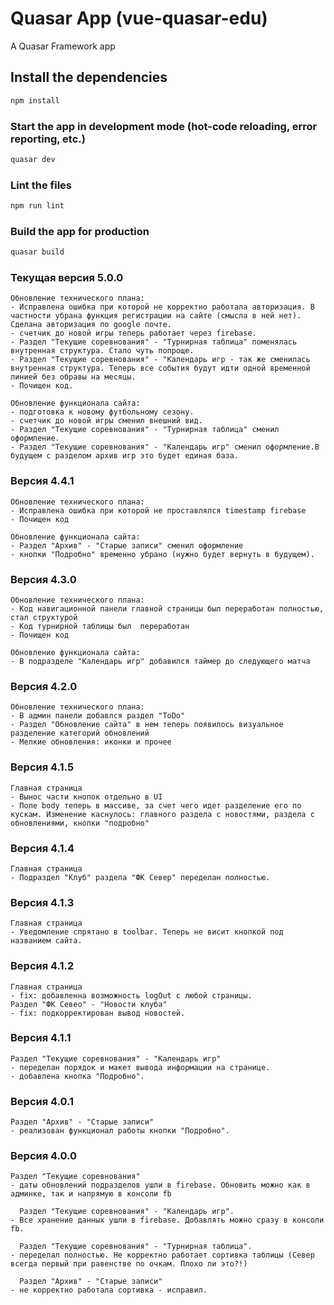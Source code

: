 # Quasar App (vue-quasar-edu)

A Quasar Framework app



## Install the dependencies
```bash
npm install
```

### Start the app in development mode (hot-code reloading, error reporting, etc.)
```bash
quasar dev
```

### Lint the files
```bash
npm run lint
```

### Build the app for production
```bash
quasar build
```

### Текущая версия 5.0.0
```
Обновление технического плана:
- Исправлена ошибка при которой не корректно работала авторизация. В частности убрана функция регистрации на сайте (смысла в ней нет). Сделана авторизация по google почте.
- счетчик до новой игры теперь работает через firebase.
- Раздел "Текущие соревнования" - "Турнирная таблица" поменялась внутренная структура. Стало чуть попроще.
- Раздел "Текущие соревнования" - "Календарь игр - так же сменилась внутренная структура. Теперь все события будут идти одной временной линией без обравы на месяцы.
- Почищен код.

Обновление функционала сайта:
- подготовка к новому футбольному сезону.
- счетчик до новой игры сменил внешний вид.
- Раздел "Текущие соревнования" - "Турнирная таблица" сменил оформление.
- Раздел "Текущие соревнования" - "Календарь игр" сменил оформление.В будущем с разделом архив игр это будет единая база.
```

### Версия 4.4.1
```
Обновление технического плана:
- Исправлена ошибка при которой не проставлялся timestamp firebase
- Почищен код

Обновление функционала сайта:
- Раздел "Архив" - "Старые записи" сменил оформление
- кнопки "Подробно" временно убрано (нужно будет вернуть в будущем).

```
### Версия 4.3.0
```
Обновление технического плана:
- Код навигационной панели главной страницы был переработан полностью, стал структурой
- Код турнирной таблицы был  переработан
- Почищен код

Обновление функционала сайта:
- В подразделе "Календарь игр" добавился таймер до следующего матча
```

### Версия 4.2.0
```
Обновление технического плана:
- В админ панели добавлся раздел "ToDo"
- Раздел "Обновление сайта" в нем теперь появилось визуальное разделение категорий обновлений
- Мелкие обновления: иконки и прочее
```

### Версия 4.1.5
```
Главная страница
- Вынос части кнопок отдельно в UI
- Поле body теперь в массиве, за счет чего идет разделение его по кускам. Изменение каснулось: главного раздела с новостями, раздела с обновлениями, кнопки "подробно"
```

### Версия 4.1.4
```
Главная страница
- Подраздел "Клуб" раздела "ФК Север" переделан полностью.
```

### Версия 4.1.3
```
Главная страница
- Уведомление спрятано в toolbar. Теперь не висит кнопкой под названием сайта.
```

### Версия 4.1.2
```
Главная страница
- fix: добавленна возможность logOut с любой страницы.
Раздел "ФК Севео" - "Новости клуба"
- fix: подкорректирован вывод новостей.
```

### Версия 4.1.1
```
Раздел "Текущие соревнования" - "Календарь игр"
- переделан порядок и макет вывода информации на странице.
- добавлена кнопка "Подробно".
```

### Версия 4.0.1
```
Раздел "Архив" - "Старые записи"
- реализован функционал работы кнопки "Подробно".
```

### Версия 4.0.0
```
Раздел "Текущие соревнования"
- даты обновлений подразделов ушли в firebase. Обновить можно как в админке, так и напрямую в консоли fb

  Раздел "Текущие соревнования" - "Календарь игр".
- Все хранение данных ушли в firebase. Добавлять можно сразу в консоли fb.

  Раздел "Текущие соревнования" - "Турнирная таблица".
- переделал полностью. Не корректно работает сортивка таблицы (Север всегда первый при равенстве по очкам. Плохо ли это?!)

  Раздел "Архив" - "Старые записи"
- не корректно работала сортивка - исправил.
```
